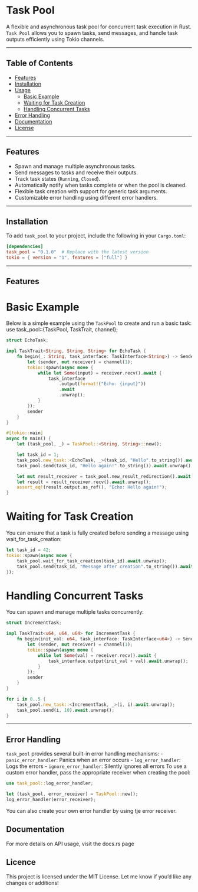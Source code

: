 # Task Pool

A flexible and asynchronous task pool for concurrent task execution in Rust. `Task Pool` allows you to spawn tasks, send messages, and handle task outputs efficiently using Tokio channels.

---

## **Table of Contents**
- [Features](#features)
- [Installation](#installation)
- [Usage](#usage)
  - [Basic Example](#basic-example)
  - [Waiting for Task Creation](#waiting-for-task-creation)
  - [Handling Concurrent Tasks](#handling-concurrent-tasks)
- [Error Handling](#error-handling)
- [Documentation](#documentation)
- [License](#license)

---

## **Features**
- Spawn and manage multiple asynchronous tasks.
- Send messages to tasks and receive their outputs.
- Track task states (`Running`, `Closed`).
- Automatically notify when tasks complete or when the pool is cleaned.
- Flexible task creation with support for generic task arguments.
- Customizable error handling using different error handlers.

---

## **Installation**
To add `task_pool` to your project, include the following in your `Cargo.toml`:
```toml
[dependencies]
task_pool = "0.1.0"  # Replace with the latest version
tokio = { version = "1", features = ["full"] }
```

---

## **Features**

# Basic Example

Below is a simple example using the `TaskPool` to create and run a basic task:
use task_pool::{TaskPool, TaskTrait, channel};

```rust
struct EchoTask;

impl TaskTrait<String, String, String> for EchoTask {
    fn begin(_: String, task_interface: TaskInterface<String>) -> Sender<String> {
        let (sender, mut receiver) = channel(1);
        tokio::spawn(async move {
            while let Some(input) = receiver.recv().await {
                task_interface
                    .output(format!("Echo: {input}"))
                    .await
                    .unwrap();
            }
        });
        sender
    }
}

#[tokio::main]
async fn main() {
    let (task_pool, _) = TaskPool::<String, String>::new();

    let task_id = 1;
    task_pool.new_task::<EchoTask, _>(task_id, "Hello".to_string()).await.unwrap();
    task_pool.send(task_id, "Hello again!".to_string()).await.unwrap();

    let mut result_receiver = task_pool.new_result_redirection().await;
    let result = result_receiver.recv().await.unwrap();
    assert_eq!(result.output.as_ref(), "Echo: Hello again!");
}
```

# Waiting for Task Creation

You can ensure that a task is fully created before sending a message using wait_for_task_creation:
```rust
let task_id = 42;
tokio::spawn(async move {
    task_pool.wait_for_task_creation(task_id).await.unwrap();
    task_pool.send(task_id, "Message after creation".to_string()).await.unwrap();
});
```

# Handling Concurrent Tasks

You can spawn and manage multiple tasks concurrently:
```rust
struct IncrementTask;

impl TaskTrait<u64, u64, u64> for IncrementTask {
    fn begin(init_val: u64, task_interface: TaskInterface<u64>) -> Sender<u64> {
        let (sender, mut receiver) = channel(1);
        tokio::spawn(async move {
            while let Some(val) = receiver.recv().await {
                task_interface.output(init_val + val).await.unwrap();
            }
        });
        sender
    }
}

for i in 0..5 {
    task_pool.new_task::<IncrementTask, _>(i, i).await.unwrap();
    task_pool.send(i, 10).await.unwrap();
}
```

---

## **Error Handling**

`task_pool` provides several built-in error handling mechanisms:
    - `panic_error_handler`: Panics when an error occurs
    - `log_error_handler`: Logs the errors
    - `ignore_error_handler`: Silently ignores all errors
To use a custom error handler, pass the appropriate receiver when creating the pool:
```rust
use task_pool::log_error_handler;

let (task_pool, error_receiver) = TaskPool::new();
log_error_handler(error_receiver);
```
You can also create your own error handler by using tje error receiver.

## **Documentation**

For more details on API usage, visit the docs.rs page

## **Licence**

This project is licensed under the MIT License.
Let me know if you’d like any changes or additions!
